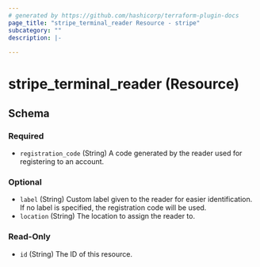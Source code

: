 ```yaml
---
# generated by https://github.com/hashicorp/terraform-plugin-docs
page_title: "stripe_terminal_reader Resource - stripe"
subcategory: ""
description: |-
  
---
```


# stripe_terminal_reader (Resource)





<!-- schema generated by tfplugindocs -->
## Schema

### Required

- `registration_code` (String) A code generated by the reader used for registering to an account.

### Optional

- `label` (String) Custom label given to the reader for easier identification. If no label is specified, the registration code will be used.
- `location` (String) The location to assign the reader to.

### Read-Only

- `id` (String) The ID of this resource.


